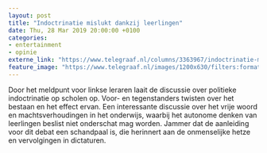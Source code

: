 ```yaml
---
layout: post
title: "Indoctrinatie mislukt dankzij leerlingen"
date: Thu, 28 Mar 2019 20:00:00 +0100
categories: 
- entertainment 
- opinie 
externe_link: "https://www.telegraaf.nl/columns/3363967/indoctrinatie-mislukt-dankzij-leerlingen"
feature_image: "https://www.telegraaf.nl/images/1200x630/filters:format(jpeg):quality(80)/cdn-kiosk-api.telegraaf.nl/075565ca-5196-11e9-87a7-0217670beecd.jpg"
---
```


<p class="intro">Door het meldpunt voor linkse leraren laait de discussie over politieke indoctrinatie op scholen op. Voor- en tegenstanders twisten over het bestaan en het effect ervan. Een interessante discussie over het vrije woord en machtsverhoudingen in het onderwijs, waarbij het autonome denken van leerlingen beslist niet onderschat mag worden. Jammer dat de aanleiding voor dit debat een schandpaal is, die herinnert aan de onmenselijke hetze en vervolgingen in dictaturen.</p>
